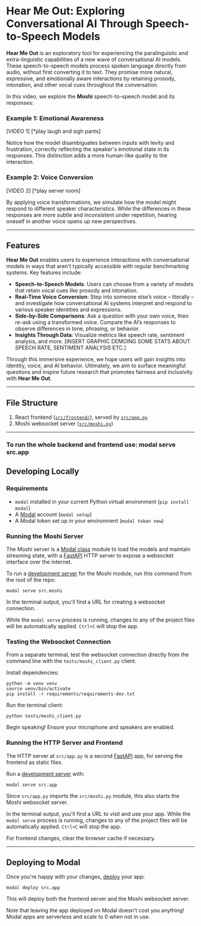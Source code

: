 # Hear Me Out: Exploring Conversational AI Through Speech-to-Speech Models

**Hear Me Out** is an exploratory tool for experiencing the paralinguistic and extra-linguistic capabilities of a new wave of conversational AI models. These speech-to-speech models process spoken language directly from audio, without first converting it to text. They promise more natural, expressive, and emotionally aware interactions by retaining prosody, intonation, and other vocal cues throughout the conversation.

In this video, we explore the **Moshi** speech-to-speech model and its responses:

### Example 1: Emotional Awareness
[VIDEO 1] [*play laugh and sigh pants]

Notice how the model disambiguates between inputs with levity and frustration, correctly reflecting the speaker's emotional state in its responses. This distinction adds a more human-like quality to the interaction.

### Example 2: Voice Conversion
[VIDEO 2] [*play server room]

By applying voice transformations, we simulate how the model might respond to different speaker characteristics. While the differences in these responses are more subtle and inconsistent under repetition, hearing oneself in another voice opens up new perspectives.

---

## Features

**Hear Me Out** enables users to experience interactions with conversational models in ways that aren't typically accessible with regular benchmarking systems. Key features include:

- **Speech-to-Speech Models**: Users can choose from a variety of models that retain vocal cues like prosody and intonation.
- **Real-Time Voice Conversion**: Step into someone else’s voice – literally – and investigate how conversational AI systems interpret and respond to various speaker identities and expressions.
- **Side-by-Side Comparisons**: Ask a question with your own voice, then re-ask using a transformed voice. Compare the AI’s responses to observe differences in tone, phrasing, or behavior.
- **Insights Through Data**: Visualize metrics like speech rate, sentiment analysis, and more. [INSERT GRAPHIC DEMOING SOME STATS ABOUT SPEECH RATE, SENTIMENT ANALYSIS ETC.]

Through this immersive experience, we hope users will gain insights into identity, voice, and AI behavior. Ultimately, we aim to surface meaningful questions and inspire future research that promotes fairness and inclusivity with **Hear Me Out**.

---

## File Structure

1. React frontend ([`src/frontend/`](./src/frontend/)), served by [`src/app.py`](./src/app.py)
2. Moshi websocket server ([`src/moshi.py`](./src/moshi.py))

---
### To run the whole backend and frontend use: modal serve src.app
## Developing Locally

### Requirements

- `modal` installed in your current Python virtual environment (`pip install modal`)
- A [Modal](http://modal.com/) account (`modal setup`)
- A Modal token set up in your environment (`modal token new`)

### Running the Moshi Server

The Moshi server is a [Modal class](https://modal.com/docs/reference/modal.Cls#modalcls) module to load the models and maintain streaming state, with a [FastAPI](https://fastapi.tiangolo.com/) HTTP server to expose a websocket interface over the internet.

To run a [development server](https://modal.com/docs/guide/webhooks#developing-with-modal-serve) for the Moshi module, run this command from the root of the repo:

```shell
modal serve src.moshi
```

In the terminal output, you'll find a URL for creating a websocket connection.

While the `modal serve` process is running, changes to any of the project files will be automatically applied. `Ctrl+C` will stop the app.

### Testing the Websocket Connection

From a separate terminal, test the websocket connection directly from the command line with the `tests/moshi_client.py` client.

Install dependencies:

```shell
python -m venv venv
source venv/bin/activate
pip install -r requirements/requirements-dev.txt
```

Run the terminal client:

```shell
python tests/moshi_client.py
```

Begin speaking! Ensure your microphone and speakers are enabled.

### Running the HTTP Server and Frontend

The HTTP server at `src/app.py` is a second [FastAPI](https://fastapi.tiangolo.com/) app, for serving the frontend as static files.

Run a [development server](https://modal.com/docs/guide/webhooks#developing-with-modal-serve) with:

```shell
modal serve src.app
```

Since `src/app.py` imports the `src/moshi.py` module, this also starts the Moshi websocket server.

In the terminal output, you'll find a URL to visit and use your app. While the `modal serve` process is running, changes to any of the project files will be automatically applied. `Ctrl+C` will stop the app.

For frontend changes, clear the browser cache if necessary.

---

## Deploying to Modal

Once you're happy with your changes, [deploy](https://modal.com/docs/guide/managing-deployments#creating-deployments) your app:

```shell
modal deploy src.app
```

This will deploy both the frontend server and the Moshi websocket server.

Note that leaving the app deployed on Modal doesn't cost you anything! Modal apps are serverless and scale to 0 when not in use.